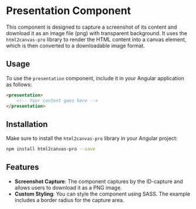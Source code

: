 # Presentation Component

This component is designed to capture a screenshot of its content and download it as an image file (png) with transparent background. It uses the `html2canvas-pro` library to render the HTML content into a canvas element, which is then converted to a downloadable image format.


## Usage
To use the `presentation` component, include it in your Angular application as follows:

```html
<presentation>
    <!-- Your content goes here -->
</presentation>
```

## Installation
Make sure to install the `html2canvas-pro` library in your Angular project:

```bash
npm install html2canvas-pro --save
```

## Features
- **Screenshot Capture**: The component captures by the ID-capture and allows users to download it as a PNG image.
- **Custom Styling**: You can style the component using SASS. The example includes a border radius for the capture area.